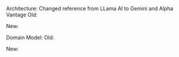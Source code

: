 Architecture: Changed reference from LLama AI to Gemini and Alpha Vantage
Old:

New:

Domain Model:
Old:

New:


